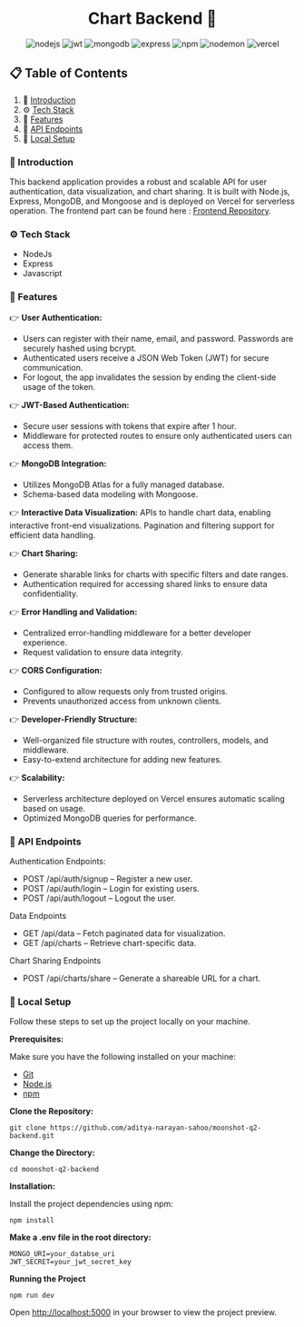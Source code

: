 <h1 align="center">Chart Backend  🚀</h1>
<div align="center">
<img src="https://img.shields.io/badge/node.js-339933?style=for-the-badge&logo=Node.js&logoColor=white" alt="nodejs"/>
<img src="https://img.shields.io/badge/JWT-black?style=for-the-badge&logo=JSON%20web%20tokens" alt="jwt"/>
<img src="https://img.shields.io/badge/-MongoDB-13aa52?style=for-the-badge&logo=mongodb&logoColor=white" alt="mongodb"/>
<img src="https://img.shields.io/badge/Express%20js-000000?style=for-the-badge&logo=express&logoColor=white" alt="express"/>
<img src="https://img.shields.io/badge/NPM-%23CB3837.svg?style=for-the-badge&logo=npm&logoColor=white" alt="npm"/>
<img src="https://img.shields.io/badge/NODEMON-%23323330.svg?style=for-the-badge&logo=nodemon&logoColor=%BBDEAD" alt="nodemon">
<img src="https://img.shields.io/badge/vercel-%23000000.svg?style=for-the-badge&logo=vercel&logoColor=white" alt="vercel">
</div>

## 📋 <a name="table">Table of Contents</a>

1. 🤖 [Introduction](#introduction)
2. ⚙️ [Tech Stack](#tech-stack)
3. 🔋 [Features](#features)
4. 📍 [API Endpoints](#endpoints)
5. 🤸 [Local Setup](#setup)

### <a name="introduction">🤖 Introduction</a>

This backend application provides a robust and scalable API for user authentication, data visualization, and chart sharing. It is built with Node.js, Express, MongoDB, and Mongoose and is deployed on Vercel for serverless operation.
The frontend part can be found here : [Frontend Repository](https://github.com/aditya-narayan-sahoo/moonshot-q2-frontend).

### <a name="tech-stack">⚙️ Tech Stack</a>

- NodeJs
- Express
- Javascript

### <a name="features">🔋 Features</a>

👉 **User Authentication:**

- Users can register with their name, email, and password. Passwords are securely hashed using bcrypt.
- Authenticated users receive a JSON Web Token (JWT) for secure communication.
- For logout, the app invalidates the session by ending the client-side usage of the token.

👉 **JWT-Based Authentication:**

- Secure user sessions with tokens that expire after 1 hour.
- Middleware for protected routes to ensure only authenticated users can access them.

👉 **MongoDB Integration:**

- Utilizes MongoDB Atlas for a fully managed database.
- Schema-based data modeling with Mongoose.

👉 **Interactive Data Visualization:**
APIs to handle chart data, enabling interactive front-end visualizations.
Pagination and filtering support for efficient data handling.

👉 **Chart Sharing:**

- Generate sharable links for charts with specific filters and date ranges.
- Authentication required for accessing shared links to ensure data confidentiality.

👉 **Error Handling and Validation:**

- Centralized error-handling middleware for a better developer experience.
- Request validation to ensure data integrity.

👉 **CORS Configuration:**

- Configured to allow requests only from trusted origins.
- Prevents unauthorized access from unknown clients.

👉 **Developer-Friendly Structure:**

- Well-organized file structure with routes, controllers, models, and middleware.
- Easy-to-extend architecture for adding new features.

👉 **Scalability:**

- Serverless architecture deployed on Vercel ensures automatic scaling based on usage.
- Optimized MongoDB queries for performance.

### <a name="endpoints">📍 API Endpoints</a>

Authentication Endpoints:

- POST /api/auth/signup – Register a new user.
- POST /api/auth/login – Login for existing users.
- POST /api/auth/logout – Logout the user.

Data Endpoints

- GET /api/data – Fetch paginated data for visualization.
- GET /api/charts – Retrieve chart-specific data.

Chart Sharing Endpoints

- POST /api/charts/share – Generate a shareable URL for a chart.

### <a name="setup">🤸 Local Setup</a>

Follow these steps to set up the project locally on your machine.

**Prerequisites:**

Make sure you have the following installed on your machine:

- [Git](https://git-scm.com/)
- [Node.js](https://nodejs.org/en)
- [npm](https://www.npmjs.com/)

**Clone the Repository:**

```
git clone https://github.com/aditya-narayan-sahoo/moonshot-q2-backend.git
```

**Change the Directory:**

```
cd moonshot-q2-backend
```

**Installation:**

Install the project dependencies using npm:

```
npm install
```

**Make a .env file in the root directory:**

```
MONGO_URI=your_databse_uri
JWT_SECRET=your_jwt_secret_key
```

**Running the Project**

```
npm run dev
```

Open [http://localhost:5000](http://localhost:5000) in your browser to view the project preview.
